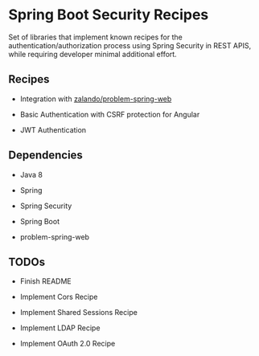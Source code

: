 # Spring Boot Security Recipes

Set of libraries that implement known recipes for the authentication/authorization process using Spring Security in REST APIS,
while requiring developer minimal additional effort.

## Recipes

- Integration with [zalando/problem-spring-web](https://github.com/zalando/problem-spring-web) 

- Basic Authentication with CSRF protection for Angular

- JWT Authentication

## Dependencies

- Java 8

- Spring

- Spring Security

- Spring Boot

- problem-spring-web

## TODOs

- Finish README

- Implement Cors Recipe

- Implement Shared Sessions Recipe

- Implement LDAP Recipe

- Implement OAuth 2.0 Recipe
